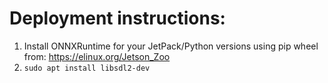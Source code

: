 
# Deployment instructions:

1. Install ONNXRuntime for your JetPack/Python versions using pip wheel from: https://elinux.org/Jetson_Zoo
2. `sudo apt install libsdl2-dev`
